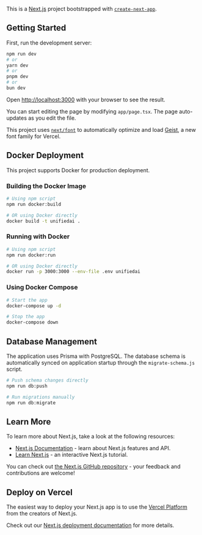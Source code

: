 This is a [Next.js](https://nextjs.org) project bootstrapped with [`create-next-app`](https://nextjs.org/docs/app/api-reference/cli/create-next-app).

## Getting Started

First, run the development server:

```bash
npm run dev
# or
yarn dev
# or
pnpm dev
# or
bun dev
```

Open [http://localhost:3000](http://localhost:3000) with your browser to see the result.

You can start editing the page by modifying `app/page.tsx`. The page auto-updates as you edit the file.

This project uses [`next/font`](https://nextjs.org/docs/app/building-your-application/optimizing/fonts) to automatically optimize and load [Geist](https://vercel.com/font), a new font family for Vercel.

## Docker Deployment

This project supports Docker for production deployment.

### Building the Docker Image

```bash
# Using npm script
npm run docker:build

# OR using Docker directly
docker build -t unifiedai .
```

### Running with Docker

```bash
# Using npm script
npm run docker:run

# OR using Docker directly
docker run -p 3000:3000 --env-file .env unifiedai
```

### Using Docker Compose

```bash
# Start the app
docker-compose up -d

# Stop the app
docker-compose down
```

## Database Management

The application uses Prisma with PostgreSQL. The database schema is automatically synced on application startup through the `migrate-schema.js` script.

```bash
# Push schema changes directly
npm run db:push

# Run migrations manually
npm run db:migrate
```

## Learn More

To learn more about Next.js, take a look at the following resources:

- [Next.js Documentation](https://nextjs.org/docs) - learn about Next.js features and API.
- [Learn Next.js](https://nextjs.org/learn) - an interactive Next.js tutorial.

You can check out [the Next.js GitHub repository](https://github.com/vercel/next.js) - your feedback and contributions are welcome!

## Deploy on Vercel

The easiest way to deploy your Next.js app is to use the [Vercel Platform](https://vercel.com/new?utm_medium=default-template&filter=next.js&utm_source=create-next-app&utm_campaign=create-next-app-readme) from the creators of Next.js.

Check out our [Next.js deployment documentation](https://nextjs.org/docs/app/building-your-application/deploying) for more details.

